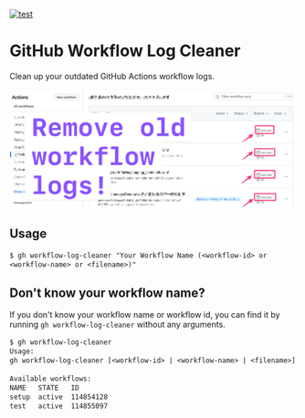 [![test](https://github.com/toshimaru/gh-workflow-log-cleaner/actions/workflows/test.yml/badge.svg)](https://github.com/toshimaru/gh-workflow-log-cleaner/actions/workflows/test.yml)

# GitHub Workflow Log Cleaner

Clean up your outdated GitHub Actions workflow logs.

![OG Image](./img/og.png)

## Usage

```console
$ gh workflow-log-cleaner "Your Workflow Name (<workflow-id> or <workflow-name> or <filename>)"
```

## Don't know your workflow name?

If you don't know your workflow name or workflow id, you can find it by running `gh workflow-log-cleaner` without any arguments.

```console
$ gh workflow-log-cleaner
Usage:
gh workflow-log-cleaner [<workflow-id> | <workflow-name> | <filename>]

Available workflows:
NAME   STATE   ID
setup  active  114854128
test   active  114855097
```
